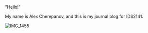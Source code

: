 "Hello!"

My name is Alex Cherepanov, and this is my journal blog for IDS2141.

![IMG_1455](https://github.com/user-attachments/assets/b540de79-6dd0-45e4-9b5b-8d9e14ee4a66)
